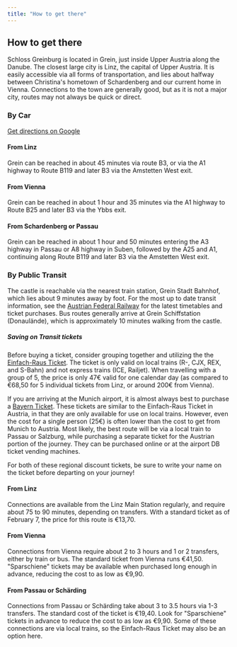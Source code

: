 ```yaml
---
title: "How to get there"
---
```


## How to get there

Schloss Greinburg is located in Grein, just inside Upper Austria along the Danube. The closest large city is Linz, the capital of Upper Austria. It is easily accessible via all forms of transportation, and lies about halfway between Christina's hometown of Schardenberg and our current home in Vienna. Connections to the town are generally good, but as it is not a major city, routes may not always be quick or direct.

### By Car 

<a href="https://www.google.com/maps/dir//Castle+Greinburg,+Greinburg+1,+4360+Grein,+Austria/@48.2261756,14.8506957,17z/data=!4m16!1m6!3m5!1s0x47724e0820767e7b:0x60e3b375b28d262e!2sCastle+Greinburg!8m2!3d48.2261756!4d14.8528844!4m8!1m0!1m5!1m1!1s0x47724e0820767e7b:0x60e3b375b28d262e!2m2!1d14.8528844!2d48.2261756!3e2" target="_blank" rel="noreferrer" rel="noreferrer">Get directions on Google</a>

#### From Linz

Grein can be reached in about 45 minutes via route B3, or via the A1 highway to Route B119 and later B3 via the Amstetten West exit.

#### From Vienna

Grein can be reached in about 1 hour and 35 minutes via the A1 highway to Route B25 and later B3 via the Ybbs exit.

#### From Schardenberg or Passau

Grein can be reached in about 1 hour and 50 minutes entering the A3 highway in Passau or A8 highway in Suben, followed by the A25 and A1, continuing along Route B119 and later B3 via the Amstetten West exit.

### By Public Transit

The castle is reachable via the nearest train station, Grein Stadt Bahnhof, which lies about 9 minutes away by foot. For the most up to date transit information, see the <a href="https://tickets.oebb.at/en/ticket" target="_blank" rel="noreferrer">Austrian Federal Railway</a> for the latest timetables and ticket purchases. Bus routes generally arrive at Grein Schiffstation (Donaulände), which is approximately 10 minutes walking from the castle.

##### Saving on Transit tickets

Before buying a ticket, consider grouping together and utilizing the the <a href="https://www.oebb.at/de/tickets-kundenkarten/schueler-gruppen/einfach-raus-ticket" target="_blank" rel="noreferrer">Einfach-Raus Ticket</a>. The ticket is only valid on local trains (R-, CJX, REX, and S-Bahn) and not express trains (ICE, Railjet). When travelling with a group of 5, the price is only 47€ valid for one calendar day (as compared to €68,50 for 5 individual tickets from Linz, or around 200€ from Vienna).

If you are arriving at the Munich airport, it is almost always best to purchase a <a href="https://www.bahn.com/en/view/offers/regional/regional-day-ticket-for-bavaria.shtml" target="_blank" rel="noreferrer">Bayern Ticket</a>. These tickets are similar to the Einfach-Raus Ticket in Austria, in that they are only available for use on local trains. However, even the cost for a single person (25€) is often lower than the cost to get from Munich to Austria. Most likely, the best route will be via a local train to Passau or Salzburg, while purchasing a separate ticket for the Austrian portion of the journey. They can be purchased online or at the airport DB ticket vending machines.

For both of these regional discount tickets, be sure to write your name on the ticket before departing on your journey!

#### From Linz

Connections are available from the Linz Main Station regularly, and require about 75 to 90 minutes, depending on transfers. With a standard ticket as of February 7, the price for this route is €13,70.

#### From Vienna

Connections from Vienna require about 2 to 3 hours and 1 or 2 transfers, either by train or bus. The standard ticket from Vienna runs €41,50. "Sparschiene" tickets may be available when purchased long enough in advance, reducing the cost to as low as €9,90.

#### From Passau or Schärding

Connections from Passau or Schärding take about 3 to 3.5 hours via 1-3 transfers. The standard cost of the ticket is €19,40. Look for "Sparschiene" tickets in advance to reduce the cost to as low as €9,90. Some of these connections are via local trains, so the Einfach-Raus Ticket may also be an option here.
